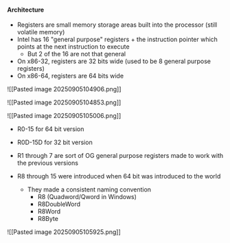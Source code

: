
#### Architecture

- Registers are small memory storage areas built into the processor (still volatile memory)
- Intel has 16 "general purpose" registers + the instruction pointer which points at the next instruction to execute
	- But 2 of the 16 are not that general
- On x86-32,  registers are 32 bits wide (used to be 8 general purpose registers)
- On x86-64,  registers are 64 bits wide

![[Pasted image 20250905104906.png]]


![[Pasted image 20250905104853.png]]

![[Pasted image 20250905105006.png]]

- R0-15 for 64 bit version
- R0D-15D for 32 bit version


- R1 through 7 are sort of OG general purpose registers made to work with the previous versions
- R8 through 15 were introduced when 64 bit was introduced to the world
	- They made a consistent naming convention 
		- R8 (Quadword/Qword in Windows)
		- R8DoubleWord
		- R8Word
		- R8Byte

![[Pasted image 20250905105925.png]]